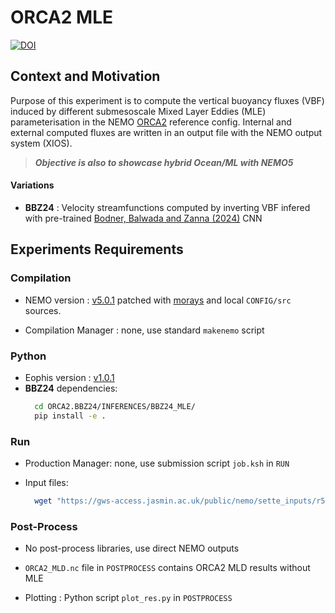 # ORCA2 MLE

[![DOI](https://zenodo.org/badge/DOI/10.5281/zenodo.15705427.svg)](https://doi.org/10.5281/zenodo.15705427)


## Context and Motivation

Purpose of this experiment is to compute the vertical buoyancy fluxes (VBF) induced by different submesoscale Mixed Layer Eddies (MLE) parameterisation in the NEMO [ORCA2](https://sites.nemo-ocean.io/user-guide/cfgs.html#orca2-ice-pisces) reference config.
Internal and external computed fluxes are written in an output file with the NEMO output system (XIOS).

> _**Objective is also to showcase hybrid Ocean/ML with NEMO5**_


#### Variations
- **BBZ24** : Velocity streamfunctions computed by inverting VBF infered with pre-trained [Bodner, Balwada and Zanna (2024)]() CNN


## Experiments Requirements


### Compilation

- NEMO version : [v5.0.1](https://forge.nemo-ocean.eu/nemo/nemo/-/releases/5.0.1) patched with [morays](https://github.com/morays-community/Patches-NEMO/tree/main/NEMO_v5.0.0) and local `CONFIG/src` sources.

- Compilation Manager : none, use standard `makenemo` script


### Python

- Eophis version : [v1.0.1](https://github.com/meom-group/eophis/releases/tag/v1.0.1)
- **BBZ24** dependencies:
  ```bash
    cd ORCA2.BBZ24/INFERENCES/BBZ24_MLE/
    pip install -e .  
  ```

### Run

- Production Manager: none, use submission script `job.ksh` in `RUN`

- Input files: 
  ```bash
    wget "https://gws-access.jasmin.ac.uk/public/nemo/sette_inputs/r5.0.0/ORCA2_ICE_v5.0.0.tar.gz"
  ```

### Post-Process

- No post-process libraries, use direct NEMO outputs

- `ORCA2_MLD.nc` file in `POSTPROCESS` contains ORCA2 MLD results without MLE
  
- Plotting : Python script `plot_res.py` in `POSTPROCESS`

